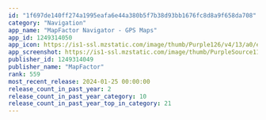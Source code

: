 ```yaml
---
id: "1f697de140ff274a1995eafa6e44a380b5f7b38d93bb1676fc8d8a9f658da708"
category: "Navigation"
app_name: "MapFactor Navigator - GPS Maps"
app_id: 1249314050
app_icon: https://is1-ssl.mzstatic.com/image/thumb/Purple126/v4/13/a0/e3/13a0e3f7-c165-1669-3c67-68b3d7eab20d/AppIcon-0-0-1x_U007epad-0-0-0-sRGB-85-220.png/1024x1024bb.png
app_screenshot: https://is1-ssl.mzstatic.com/image/thumb/PurpleSource116/v4/a8/c0/54/a8c054fe-cdef-f9f4-3006-486adf23df29/6e84172d-ed93-48fd-a0f2-253c10a6f63d_00_iOS_6.5_EN_XR_1242x2688_2021.png/1242x2688bb.png
publisher_id: 1249314049
publisher_name: "MapFactor"
rank: 559
most_recent_release: 2024-01-25 00:00:00
release_count_in_past_year: 2
release_count_in_past_year_category: 10
release_count_in_past_year_top_in_category: 21
---
```


